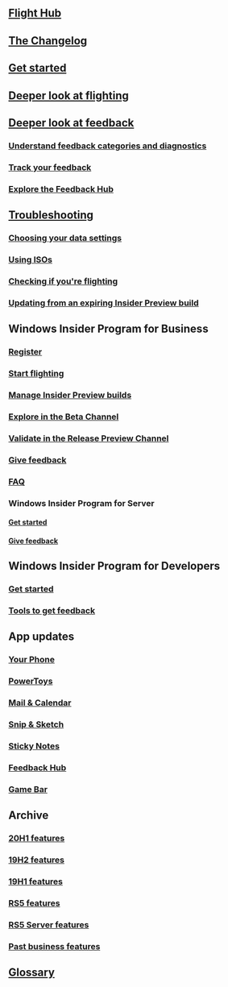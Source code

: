 ## [Flight Hub](../flight-hub/index.md)
## [The Changelog](../Active-Dev-Branch.md)
## [Get started](../get-started.md)
## [Deeper look at flighting](../flighting.md)
## [Deeper look at feedback](../feedback.md)
### [Understand feedback categories and diagnostics](../feedback-categories.md)
### [Track your feedback](../tracking-feedback.md)
### [Explore the Feedback Hub](../feedback-hub/feedback-hub-app.md)
## [Troubleshooting](../troubleshooting.md)
### [Choosing your data settings](../data-settings.md)
### [Using ISOs](../ISOs.md)
### [Checking if you're flighting](../check-flighting-status.md)
### [Updating from an expiring Insider Preview build](../build-expiration.md)
## Windows Insider Program for Business
### [Register](../business/register.md)
### [Start flighting](../business/flighting.md)
### [Manage Insider Preview builds](../business/manage-builds.md)
### [Explore in the Beta Channel](../business/explore-beta-channel.md)
### [Validate in the Release Preview Channel](./business/validate-release-preview-channel.md)
### [Give feedback](../business/feedback.md)
### [FAQ](../business/faq.yml)
### Windows Insider Program for Server
#### [Get started](../business/server-get-started.md)
#### [Give feedback](../business/server-feedback.md)
## Windows Insider Program for Developers
### [Get started](../developers/get-started.md)
### [Tools to get feedback](../developers/tools.md)
## App updates
### [Your Phone](../apps/your-phone.md)
### [PowerToys](https://github.com/microsoft/PowerToys/wiki)
### [Mail & Calendar](../apps/mail-and-calendar.md)
### [Snip & Sketch](../apps/snip-and-sketch.md)
### [Sticky Notes](../apps/sticky-notes.md)
### [Feedback Hub](../apps/feedback-hub.md)
### [Game Bar](./apps/game-bar.md)
## Archive
### [20H1 features](../archive/new-in-20h1.md)
### [19H2 features](../archive/new-in-19h2.md)
### [19H1 features](../archive/new-in-19h1.md)
### [RS5 features](../archive/new-in-rs5.md)
### [RS5 Server features](../archive/new-in-rs5-server.md)
### [Past business features](../archive/new-for-business.md)
## [Glossary](../glossary.md)
